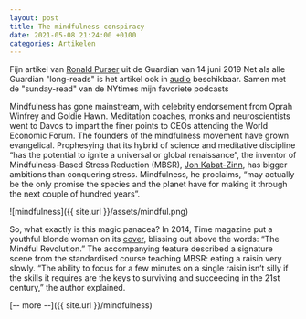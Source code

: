 ```yaml
---
layout: post
title: The mindfulness conspiracy
date: 2021-05-08 21:24:00 +0100
categories: Artikelen
---
```


 Fijn artikel van [Ronald Purser](https://www.theguardian.com/profile/ronald-purser) uit de Guardian van 14 juni 2019 Net als alle Guardian "long-reads" is het artikel ook in [audio](https://www.theguardian.com/news/series/the-audio-long-read) beschikbaar. Samen met de "sunday-read" van de NYtimes mijn favoriete podcasts

Mindfulness has gone mainstream, with celebrity endorsement from Oprah Winfrey and Goldie Hawn. Meditation coaches, monks and neuroscientists went to Davos to impart the finer points to CEOs attending the World Economic Forum. The founders of the mindfulness movement have grown evangelical. Prophesying that its hybrid of science and meditative discipline “has the potential to ignite a universal or global renaissance”, the inventor of Mindfulness-Based Stress Reduction (MBSR), [Jon Kabat-Zinn](https://www.theguardian.com/lifeandstyle/2017/oct/22/mindfulness-jon-kabat-zinn-depression-trump-grenfell), has bigger ambitions than conquering stress. Mindfulness, he proclaims, “may actually be the only promise the species and the planet have for making it through the next couple of hundred years”.

![mindfulness]({{ site.url }}/assets/mindful.png)

So, what exactly is this magic panacea? In 2014, Time magazine put a youthful blonde woman on its [cover](http://content.time.com/time/covers/0,16641,20140203,00.html), blissing out above the words: “The Mindful Revolution.” The accompanying feature described a signature scene from the standardised course teaching MBSR: eating a raisin very slowly. “The ability to focus for a few minutes on a single raisin isn’t silly if the skills it requires are the keys to surviving and succeeding in the 21st century,” the author explained.

[-- more --]({{ site.url }}/mindfulness)
